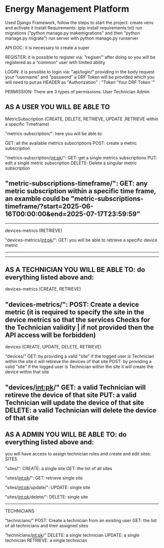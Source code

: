 # Energy Management Platform
Used Django Framework, follow the steps to start the project:
create venv and activate it
Install Requirements: (pip install requirements.txt)
run migrations ("python manage.py makemigrations" and then "python manage.py migrate")
run server with python manage.py runserver


API DOC:
it is necessary to create a super


REGISTER:
it is possible to register via:
"regiser/"
after doing so you will be registered as a "common" user with limited ability

LOGIN:
it is possible to login via:
"api/login/"
providing in the body request your "username" and "password"
a DRF Token	 will be provided which you will need to put as HEADER as "Authorization" : "Token 'Your DRF Token	'"

PERMISSION:
There are 3 types of permissions:
User
Technician
Admin

AS A USER YOU WILL BE ABLE TO
-------------------------------------------------------------------------------------
MetricSubscription   (CREATE, DELETE, RETRIEVE, UPDATE ,RETRIEVE within a specific Timeframe)

"metrics-subscription/": here you will be able to:

GET: all the available metrics subscriptions
POST: create a metric subscription

"metrics-subscription/<int:pk>/":
GET: get a single metrics subscriptions
PUT: edit a single metric subscription
DELETE: Delete a singular metric subscription

"metric-subscriptions-timeframe/":
GET: any metric subscription within a specific time frame, an examble could be "metric-subscriptions-timeframe/?start=2025-06-16T00:00:00&end=2025-07-17T23:59:59"
-----------------------------------------------------------------------------------
-----------------------------------------------------------------------------------
devices-metrics (RETRIEVE)

"devices-metrics/<int:pk>/":
GET: you will be able to retrieve a specific device metric

-----------------------------------------------------------------------------------
-----------------------------------------------------------------------------------



AS A TECHNICIAN YOU WILL BE ABLE TO:
do everything listed above and:
-----------------------------------------------------------------------------------
devices-metrics (CREATE, RETRIEVE)

"devices-metrics/":
POST: Create a device metric (it is required to specify the site in the device metrics so that the services Checks for the Technician validity | if not provided then the API access will be forbidden)
-----------------------------------------------------------------------------------
 devices (CREATE, UPDATE, DELETE, RETRIEVE)

"devices/"
GET: by providing a valid "site" if the logged user is  Technician within the site it will retireve the devices of that site
POST: by providing a valid "site" if the logged user is  Technician within the site it will create the device within that site

"devices/<int:pk>/"
GET: a valid Technician will retireve the device of that site
PUT: a valid Technician will update the device of that site
DELETE: a valid Technician will delete the device of that site
-----------------------------------------------------------------------------------


AS A ADMIN YOU WILL BE ABLE TO:
do everything listed above and:
-----------------------------------------------------------------------------------
you will have access to assign technician roles and create and edit sites:
SITES

"sites/":
CREATE: a single site
GET: the list of all sites

"sites/<int:pk>/":
GET: retrieve single site

"sites/<int:pk>/update/":
UPDATE: single site

"sites/<int:pk>/delete/":
DELETE: single site

-----------------------------------------------------------------------------------
TECHNICIANS

"technicians/"
POST: Create a technician from an existing user
GET: the list of all technicians and their assigned sites

"technicians/<int:pk>/"
DELETE: a single technician
UPDATE: a single technician
RETRIEVE: a single technician























